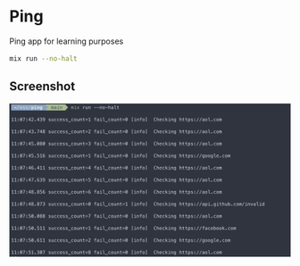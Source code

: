 # Ping

Ping app for learning purposes

```sh
mix run --no-halt
```

## Screenshot

![screenshot](assets/screenshot.png)
